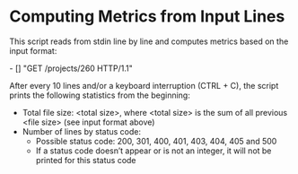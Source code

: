 # Computing Metrics from Input Lines

This script reads from stdin line by line and computes metrics based on the input format:

<IP Address> - [<date>] "GET /projects/260 HTTP/1.1" <status code> <file size>

After every 10 lines and/or a keyboard interruption (CTRL + C), the script prints the following statistics from the beginning:

- Total file size: \<total size\>, where \<total size\> is the sum of all previous \<file size\> (see input format above)
- Number of lines by status code:
  - Possible status code: 200, 301, 400, 401, 403, 404, 405 and 500
  - If a status code doesn’t appear or is not an integer, it will not be printed for this status code
